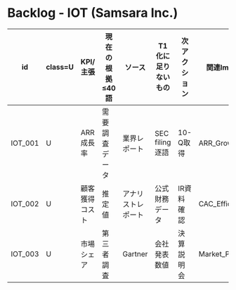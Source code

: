 # Backlog - IOT (Samsara Inc.)

| id | class=U | KPI/主張 | 現在の根拠≤40語 | ソース | T1化に足りないもの | 次アクション | 関連Impact | unavailability_reason | grace_until |
|---|---|---|---|---|---|---|---|---|---|
| IOT_001 | U | ARR成長率 | 需要調査データ | 業界レポート | SEC filing逐語 | 10-Q取得 | ARR_Growth | not_found | 2025-09-26 |
| IOT_002 | U | 顧客獲得コスト | 推定値 | アナリストレポート | 公式財務データ | IR資料確認 | CAC_Efficiency | not_found | 2025-09-26 |
| IOT_003 | U | 市場シェア | 第三者調査 | Gartner | 会社発表数値 | 決算説明会 | Market_Position | blocked_source | 2025-10-03 |
